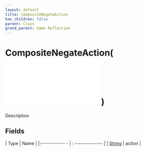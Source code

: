 ```yaml
---
layout: default
title: CompositeNegateAction
has_children: false
parent: Class
grand_parent: Game Reflection
---
```

# CompositeNegateAction( ![ CompositeAction ](game-reflection/classes/composite_action.md) )
Description 

## Fields
| Type | Name |
|:------------ - | : -------------- |
| [String](game-reflection/components/string.md) | action |
